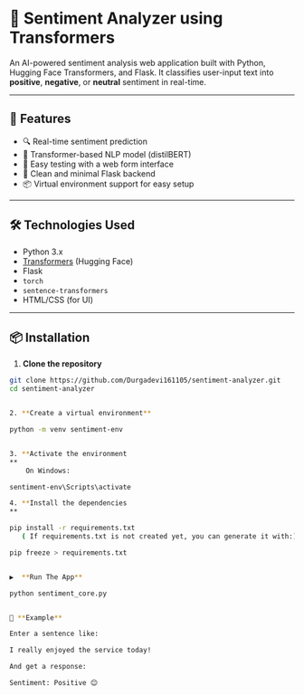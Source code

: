# 🧠 Sentiment Analyzer using Transformers

An AI-powered sentiment analysis web application built with Python, Hugging Face Transformers, and Flask. It classifies user-input text into **positive**, **negative**, or **neutral** sentiment in real-time.

---

## 🚀 Features

- 🔍 Real-time sentiment prediction
- 🤖 Transformer-based NLP model (distilBERT)
- 🧪 Easy testing with a web form interface
- 📝 Clean and minimal Flask backend
- 📦 Virtual environment support for easy setup

---

## 🛠️ Technologies Used

- Python 3.x
- [Transformers](https://huggingface.co/transformers/) (Hugging Face)
- Flask
- `torch`
- `sentence-transformers`
- HTML/CSS (for UI)

---

## 📦 Installation

1. **Clone the repository**

```bash
git clone https://github.com/Durgadevi161105/sentiment-analyzer.git
cd sentiment-analyzer


2. **Create a virtual environment**

python -m venv sentiment-env


3. **Activate the environment
**
    On Windows:

sentiment-env\Scripts\activate

4. **Install the dependencies
**

pip install -r requirements.txt
   ( If requirements.txt is not created yet, you can generate it with:)

pip freeze > requirements.txt


▶️  **Run The App**

python sentiment_core.py


🧪 **Example**

Enter a sentence like:

I really enjoyed the service today!

And get a response:

Sentiment: Positive 😊





